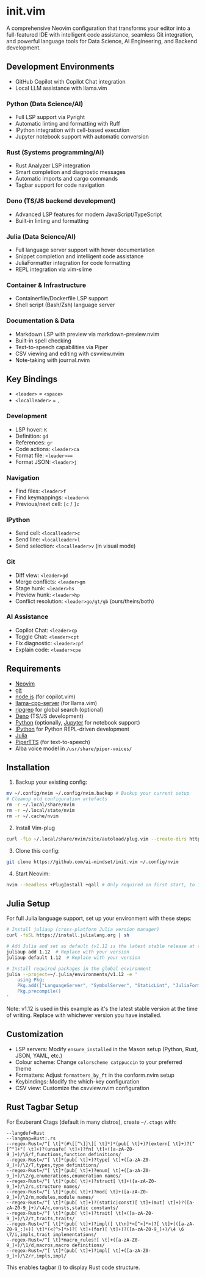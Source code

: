 # init.vim
A comprehensive Neovim configuration that transforms your editor into a full-featured IDE with intelligent code assistance, seamless Git integration, and powerful language tools for Data Science, AI Engineering, and Backend development.

## Development Environments
- GitHub Copilot with Copilot Chat integration
- Local LLM assistance with llama.vim

### Python (Data Science/AI)
- Full LSP support via Pyright
- Automatic linting and formatting with Ruff
- IPython integration with cell-based execution
- Jupyter notebook support with automatic conversion

### Rust (Systems programming/AI)
- Rust Analyzer LSP integration
- Smart completion and diagnostic messages
- Automatic imports and cargo commands
- Tagbar support for code navigation

### Deno (TS/JS backend development)
- Advanced LSP features for modern JavaScript/TypeScript
- Built-in linting and formatting

### Julia (Data Science/AI)
- Full language server support with hover documentation
- Snippet completion and intelligent code assistance
- JuliaFormatter integration for code formatting
- REPL integration via vim-slime

### Container & Infrastructure
- Containerfile/Dockerfile LSP support
- Shell script (Bash/Zsh) language server

### Documentation & Data
- Markdown LSP with preview via markdown-preview.nvim
- Built-in spell checking
- Text-to-speech capabilities via Piper
- CSV viewing and editing with csvview.nvim
- Note-taking with journal.nvim

## Key Bindings
- `<leader>` = `<space>`
- `<localleader>` = `,`

### Development
- LSP hover: `K`
- Definition: `gd`
- References: `gr`
- Code actions: `<leader>ca`
- Format file: `<leader>==`
- Format JSON: `<leader>j`

### Navigation
- Find files: `<leader>f`
- Find keymappings: `<leader>k`
- Previous/next cell: `[c` / `]c`

### IPython
- Send cell: `<localleader>c`
- Send line: `<localleader>l`
- Send selection: `<localleader>v` (in visual mode)

### Git
- Diff view: `<leader>gd`
- Merge conflicts: `<leader>gm`
- Stage hunk: `<leader>hs`
- Preview hunk: `<leader>hp`
- Conflict resolution: `<leader>go/gt/gb` (ours/theirs/both)

### AI Assistance
- Copilot Chat: `<leader>cp`
- Toggle Chat: `<leader>cpt`
- Fix diagnostic: `<leader>cpf`
- Explain code: `<leader>cpe`

## Requirements
- [Neovim](https://neovim.io/)
- [git](https://git-scm.com/)
- [node.js](https://nodejs.org/) (for copilot.vim)
- [llama-cpp-server](https://github.com/ggerganov/llama.cpp) (for llama.vim)
- [ripgrep](https://github.com/BurntSushi/ripgrep) for global search (optional)
- [Deno](https://deno.com/) (TS/JS development)
- [Python](https://www.python.org/) (optionally, [Jupyter](https://jupyter.org/) for notebook support)
- [IPython](https://ipython.org/) for Python REPL-driven development
- [Julia](https://julialang.org/)
- [PiperTTS](https://github.com/rhasspy/piper) (for text-to-speech)
- Alba voice model in `/usr/share/piper-voices/`

## Installation
1. Backup your existing config:
```bash
mv ~/.config/nvim ~/.config/nvim.backup # Backup your current setup
# Cleanup old configuration artefacts
rm -r ~/.local/share/nvim
rm -r ~/.local/state/nvim
rm -r ~/.cache/nvim
```

2. Install Vim-plug
```bash
curl -fLo ~/.local/share/nvim/site/autoload/plug.vim --create-dirs https://raw.githubusercontent.com/junegunn/vim-plug/master/plug.vim
```

3. Clone this config:
```bash
git clone https://github.com/ai-mindset/init.vim ~/.config/nvim
```

4. Start Neovim:
```bash
nvim --headless +PlugInstall +qall # Only required on first start, to install plugins
```

## Julia Setup

For full Julia language support, set up your environment with these steps:

```bash
# Install juliaup (cross-platform Julia version manager)
curl -fsSL https://install.julialang.org | sh

# Add Julia and set as default (v1.12 is the latest stable release at the time of writing)
juliaup add 1.12  # Replace with your version
juliaup default 1.12  # Replace with your version

# Install required packages in the global environment
julia --project=~/.julia/environments/v1.12 -e '
    using Pkg;
    Pkg.add(["LanguageServer", "SymbolServer", "StaticLint", "JuliaFormatter"]);
    Pkg.precompile()
'
```

Note: v1.12 is used in this example as it's the latest stable version at the time of writing. Replace with whichever version you have installed.

## Customization
- LSP servers: Modify `ensure_installed` in the Mason setup (Python, Rust, JSON, YAML, etc.)
- Colour scheme: Change `colorscheme catppuccin` to your preferred theme
- Formatters: Adjust `formatters_by_ft` in the conform.nvim setup
- Keybindings: Modify the which-key configuration
- CSV view: Customize the csvview.nvim configuration

## Rust Tagbar Setup
For Exuberant Ctags (default in many distros), create `~/.ctags` with:

```
--langdef=Rust
--langmap=Rust:.rs
--regex-Rust=/^[ \t]*(#\[[^\]]\][ \t]*)*(pub[ \t]+)?(extern[ \t]+)?("[^"]+"[ \t]+)?(unsafe[ \t]+)?fn[ \t]+([a-zA-Z0-9_]+)/\6/f,functions,function definitions/
--regex-Rust=/^[ \t]*(pub[ \t]+)?type[ \t]+([a-zA-Z0-9_]+)/\2/T,types,type definitions/
--regex-Rust=/^[ \t]*(pub[ \t]+)?enum[ \t]+([a-zA-Z0-9_]+)/\2/g,enumerations,enumeration names/
--regex-Rust=/^[ \t]*(pub[ \t]+)?struct[ \t]+([a-zA-Z0-9_]+)/\2/s,structure names/
--regex-Rust=/^[ \t]*(pub[ \t]+)?mod[ \t]+([a-zA-Z0-9_]+)/\2/m,modules,module names/
--regex-Rust=/^[ \t]*(pub[ \t]+)?(static|const)[ \t]+(mut[ \t]+)?([a-zA-Z0-9_]+)/\4/c,consts,static constants/
--regex-Rust=/^[ \t]*(pub[ \t]+)?trait[ \t]+([a-zA-Z0-9_]+)/\2/t,traits,traits/
--regex-Rust=/^[ \t]*(pub[ \t]+)?impl([ \t\n]*<[^>]*>)?[ \t]+(([a-zA-Z0-9_:]+)[ \t]*(<[^>]*>)?[ \t]+(for)[ \t]+)?([a-zA-Z0-9_]+)/\4 \6 \7/i,impls,trait implementations/
--regex-Rust=/^[ \t]*macro_rules![ \t]+([a-zA-Z0-9_]+)/\1/d,macros,macro definitions/
--regex-Rust=/^[ \t]*(pub[ \t]+)?impl[ \t]+([a-zA-Z0-9_]+)/\2/r,impls,impl/
```

This enables tagbar (<F8>) to display Rust code structure.
